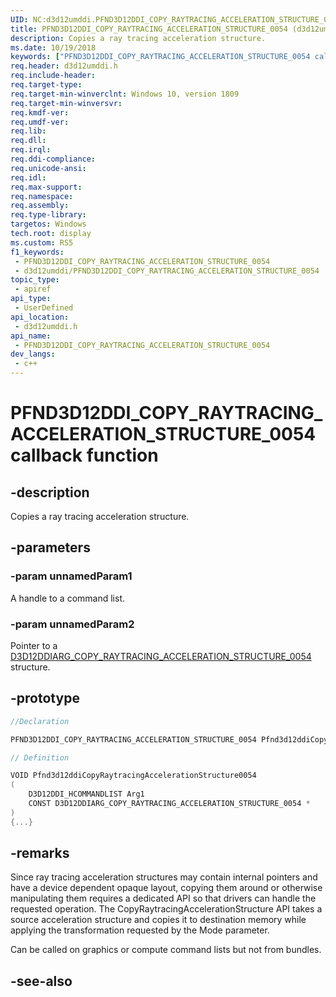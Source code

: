 ```yaml
---
UID: NC:d3d12umddi.PFND3D12DDI_COPY_RAYTRACING_ACCELERATION_STRUCTURE_0054
title: PFND3D12DDI_COPY_RAYTRACING_ACCELERATION_STRUCTURE_0054 (d3d12umddi.h)
description: Copies a ray tracing acceleration structure.
ms.date: 10/19/2018
keywords: ["PFND3D12DDI_COPY_RAYTRACING_ACCELERATION_STRUCTURE_0054 callback function"]
req.header: d3d12umddi.h
req.include-header: 
req.target-type: 
req.target-min-winverclnt: Windows 10, version 1809
req.target-min-winversvr: 
req.kmdf-ver: 
req.umdf-ver: 
req.lib: 
req.dll: 
req.irql: 
req.ddi-compliance: 
req.unicode-ansi: 
req.idl: 
req.max-support: 
req.namespace: 
req.assembly: 
req.type-library: 
targetos: Windows
tech.root: display
ms.custom: RS5
f1_keywords:
 - PFND3D12DDI_COPY_RAYTRACING_ACCELERATION_STRUCTURE_0054
 - d3d12umddi/PFND3D12DDI_COPY_RAYTRACING_ACCELERATION_STRUCTURE_0054
topic_type:
 - apiref
api_type:
 - UserDefined
api_location:
 - d3d12umddi.h
api_name:
 - PFND3D12DDI_COPY_RAYTRACING_ACCELERATION_STRUCTURE_0054
dev_langs:
 - c++
---
```


# PFND3D12DDI_COPY_RAYTRACING_ACCELERATION_STRUCTURE_0054 callback function


## -description

Copies a ray tracing acceleration structure.

## -parameters

### -param unnamedParam1

A handle to a command list.

### -param unnamedParam2

Pointer to a [D3D12DDIARG_COPY_RAYTRACING_ACCELERATION_STRUCTURE_0054](ns-d3d12umddi-d3d12ddiarg_copy_raytracing_acceleration_structure_0054.md) structure.

## -prototype

```cpp
//Declaration

PFND3D12DDI_COPY_RAYTRACING_ACCELERATION_STRUCTURE_0054 Pfnd3d12ddiCopyRaytracingAccelerationStructure0054; 

// Definition

VOID Pfnd3d12ddiCopyRaytracingAccelerationStructure0054 
(
	D3D12DDI_HCOMMANDLIST Arg1
	CONST D3D12DDIARG_COPY_RAYTRACING_ACCELERATION_STRUCTURE_0054 *
)
{...}

```

## -remarks

Since ray tracing acceleration structures may contain internal pointers and have a device dependent opaque layout, copying them around or otherwise manipulating them requires a dedicated API so that drivers can handle the requested operation. The CopyRaytracingAccelerationStructure API takes a source acceleration structure and copies it to destination memory while applying the transformation requested by the Mode parameter.

Can be called on graphics or compute command lists but not from bundles.

## -see-also

